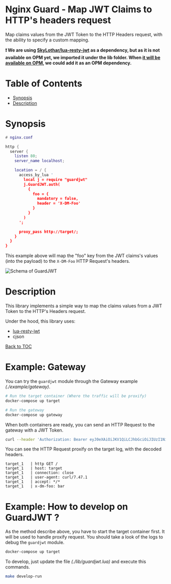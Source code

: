 Nginx Guard - Map JWT Claims to HTTP's headers request
====

Map claims values from the JWT Token to the HTTP Headers request, with
the ability to specify a custom mapping.

**:exclamation: We are using [SkyLothar/lua-resty-jwt](https://github.com/SkyLothar/lua-resty-jwt) as a
dependency, but as it is not available on OPM yet, we imported it under the lib
folder. When [it will be available on OPM](https://github.com/SkyLothar/lua-resty-jwt/issues/55), we could add it as an OPM dependency.**

Table of Contents
=================

* [Synopsis](#synopsis)
* [Description](#description)

Synopsis
========

```lua
# nginx.conf

http {
  server {
    listen 80;
    server_name localhost;

    location = / {
      access_by_lua '
        local j = require "guardjwt"
        j.GuardJWT.auth(
          {
            foo = {
              mandatory = false,
              header = 'X-DM-Foo'
            }
          }
        )
      ';

      proxy_pass http://target/;
    }
  }
}
```

This example above will map the "foo" key from the JWT claims's values (into the
payload) to the `X-DM-Foo` HTTP Request's headers.

![Schema of GuardJWT](https://raw.githubusercontent.com/dailymotion/lua-nginx-guard-jwt/master/doc/guardjwt.jpg)

Description
===========

This library implements a simple way to map the claims values from a JWT Token
to the HTTP's Headers request.

Under the hood, this library uses:
* [lua-resty-jwt](https://github.com/SkyLothar/lua-resty-jwt)
* cjson

[Back to TOC](#table-of-contents)

Example: Gateway
================

You can try the `guardjwt` module through the Gateway example _(./example/gateway)_.

```bash
# Run the target container (Where the traffic will be proxify)
docker-compose up target

# Run the gateway
docker-compose up gateway
```

When both containers are ready, you can send an HTTP Request to the gateway with a
JWT Token.

```bash
curl --header 'Authorization: Bearer eyJ0eXAiOiJKV1QiLCJhbGciOiJIUzI1NiJ9.eyJmb28iOiJiYXIifQ.CJRON1D28gXmufyx-Z7Erm_hvx480yhw5KwFrZkfKoM' http://localhost:8080/
```

You can see the HTTP Request proxify on the target log, with the decoded
headers.

```
target_1   | http GET /
target_1   | host: target
target_1   | connection: close
target_1   | user-agent: curl/7.47.1
target_1   | accept: */*
target_1   | x-dm-foo: bar
```

Example: How to develop on GuardJWT ?
=====================================

As the method describe above, you have to start the target container first. It
will be used to handle proxify request. You should take a look of the logs to
debug the `guardjwt` module.

```bash
docker-compose up target
```

To develop, just update the file _(./lib/guardjwt.lua)_ and execute this commands.

```bash
make develop-run
```
